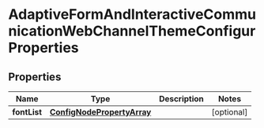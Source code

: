 
# AdaptiveFormAndInteractiveCommunicationWebChannelThemeConfigurProperties

## Properties
Name | Type | Description | Notes
------------ | ------------- | ------------- | -------------
**fontList** | [**ConfigNodePropertyArray**](ConfigNodePropertyArray.md) |  |  [optional]



